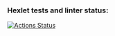 ### Hexlet tests and linter status:
[![Actions Status](https://github.com/erasskazov/php-project-lvl3/workflows/hexlet-check/badge.svg)](https://github.com/erasskazov/php-project-lvl3/actions)